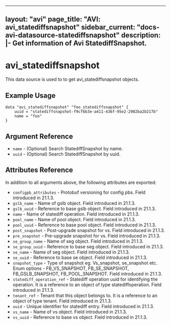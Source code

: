 <!--
    Copyright 2021 VMware, Inc.
    SPDX-License-Identifier: Mozilla Public License 2.0
-->
---
layout: "avi"
page_title: "AVI: avi_statediffsnapshot"
sidebar_current: "docs-avi-datasource-statediffsnapshot"
description: |-
  Get information of Avi StatediffSnapshot.
---

# avi_statediffsnapshot

This data source is used to to get avi_statediffsnapshot objects.

## Example Usage

```hcl
data "avi_statediffsnapshot" "foo_statediffsnapshot" {
    uuid = "statediffsnapshot-f9cf6b3e-a411-436f-95e2-2982ba2b217b"
    name = "foo"
}
```

## Argument Reference

* `name` - (Optional) Search StatediffSnapshot by name.
* `uuid` - (Optional) Search StatediffSnapshot by uuid.

## Attributes Reference

In addition to all arguments above, the following attributes are exported:

* `configpb_attributes` - Protobuf versioning for config pbs. Field introduced in 21.1.3.
* `gslb_name` - Name of gslb object. Field introduced in 21.1.3.
* `gslb_uuid` - Reference to base gslb object. Field introduced in 21.1.3.
* `name` - Name of statediff operation. Field introduced in 21.1.3.
* `pool_name` - Name of pool object. Field introduced in 21.1.3.
* `pool_uuid` - Reference to base pool object. Field introduced in 21.1.3.
* `post_snapshot` - Post-upgrade snapshot for vs. Field introduced in 21.1.3.
* `pre_snapshot` - Pre-upgrade snapshot for vs. Field introduced in 21.1.3.
* `se_group_name` - Name of seg object. Field introduced in 21.1.3.
* `se_group_uuid` - Reference to base seg object. Field introduced in 21.1.3.
* `se_name` - Name of seg object. Field introduced in 21.1.3.
* `se_uuid` - Reference to base se object. Field introduced in 21.1.3.
* `snapshot_type` - Type of snapshot eg. Vs_snapshot, se_snapshot etc. Enum options - FB_VS_SNAPSHOT, FB_SE_SNAPSHOT, FB_GSLB_SNAPSHOT, FB_POOL_SNAPSHOT. Field introduced in 21.1.3.
* `statediff_operation_ref` - Statediff operation uuid for identifying the operation. It is a reference to an object of type statediffoperation. Field introduced in 21.1.3.
* `tenant_ref` - Tenant that this object belongs to. It is a reference to an object of type tenant. Field introduced in 21.1.3.
* `uuid` - Unique identifier for statediff entry. Field introduced in 21.1.3.
* `vs_name` - Name of vs object. Field introduced in 21.1.3.
* `vs_uuid` - Reference to base vs object. Field introduced in 21.1.3.

